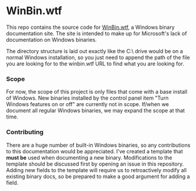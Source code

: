 # WinBin.wtf

This repo contains the source code for [WinBin.wtf](https://winbin.wtf), a Windows binary documentation site. The site is intended to make up for Microsoft's lack of documentation on Windows binaries.

The directory structure is laid out exactly like the C:\ drive would be on a normal Windows installation, so you just need to append the path of the file you are looking for to the winbin.wtf URL to find what you are looking for.

### Scope

For now, the scope of this project is only files that come with a base install of Windows. New binaries installed by the control panel item "Turn Windows features on or off" are currently not in scope. If/when we document all regular Windows binaries, we may expand the scope at that time.

### Contributing

There are a huge number of built-in Windows binaries, so any contributions to this documentation would be appreciated. I've created a template that **must be** used when documenting a new binary. Modifications to the template should be discussed first by opening an issue in this repository. Adding new fields to the template will require us to retroactively modify all existing binary docs, so be prepared to make a good argument for adding a field.
